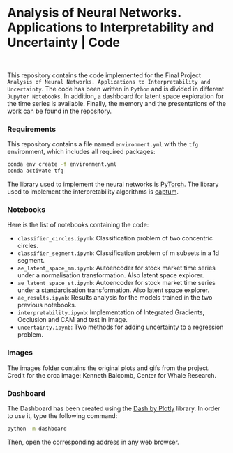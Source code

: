 # Analysis of Neural Networks. Applications to Interpretability and Uncertainty | Code
<br/>

This repository contains the code implemented for the Final Project ```Analysis of Neural Networks. Applications to Interpretability and Uncertainty```. The code has been written in ```Python``` and is divided in different ```Jupyter Notebooks```. In addition, a dashboard for latent space exploration for the time series is available.
Finally, the memory and the presentations of the work can be found in the repository.

### Requirements
This repository contains a file named ```environment.yml``` with the ```tfg``` environment, which includes all required packages:
```bash
conda env create -f environment.yml
conda activate tfg
```
The library used to implement the neural networks is [PyTorch](https://github.com/pytorch/pytorch).
The library used to implement the interpretability algorithms is [captum](https://github.com/pytorch/captum).
### Notebooks
Here is the list of notebooks containing the code:
- ```classifier_circles.ipynb```: Classification problem of two concentric circles.
- ```classifier_segment.ipynb```: Classification problem of m subsets in a 1d segment.
- ```ae_latent_space_mm.ipynb```: Autoencoder for stock market time series under a normalisation transformation. Also latent space explorer.
- ```ae_latent_space_st.ipynb```: Autoencoder for stock market time series under a standardisation transformation. Also latent space explorer.
- ```ae_results.ipynb```: Results analysis for the models trained in the two previous notebooks.
- ```interpretability.ipynb```: Implementation of Integrated Gradients, Occlusion and CAM and test in image.
- ```uncertainty.ipynb```: Two methods for adding uncertainty to a regression problem.

### Images
The images folder contains the original plots and gifs from the project.
<br/>
Credit for the orca image: Kenneth Balcomb, Center for Whale Research.

### Dashboard
The Dashboard has been created using the [Dash by Plotly](https://github.com/plotly/dash) library. In order to use it, type the following command:
```bash
python -m dashboard
```
Then, open the corresponding address in any web browser.

